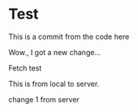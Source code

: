 # Test

This is a commit from the code here

Wow., I got a new change...

Fetch test

This is from local to server.

change 1 from server
